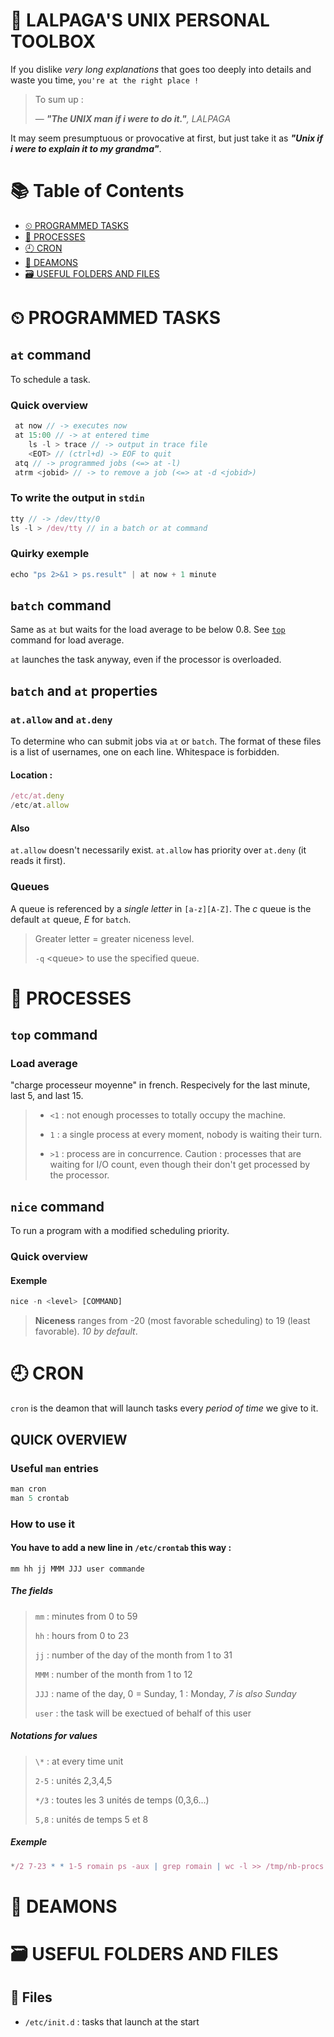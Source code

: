 # 🐧 LALPAGA'S UNIX PERSONAL TOOLBOX

If you dislike *very long explanations* that goes too deeply into details and waste you time, `you're at the right place !`

> To sum up :
>
> &mdash; _**"The UNIX man if i were to do it."**, LALPAGA_

It may seem presumptuous or provocative at first, but just take it as _**"Unix if i were to explain it to my grandma"**_.

# 📚 Table of Contents

- [⏲ PROGRAMMED TASKS](#-programmed-tasks)
- [👾 PROCESSES](#-processes)
- [🕘 CRON](#-cron)
- [👹 DEAMONS](#-deamons)
- [🗃 USEFUL FOLDERS AND FILES](#-useful-folders-and-files)

# ⏲ PROGRAMMED TASKS

## `at` command

To schedule a task.

### Quick overview

```js
 at now // -> executes now
 at 15:00 // -> at entered time
	ls -l > trace // -> output in trace file
	<EOT> // (ctrl+d) -> EOF to quit 
 atq // -> programmed jobs (<=> at -l)
 atrm <jobid> // -> to remove a job (<=> at -d <jobid>)
```

### To write the output in `stdin`

```js
tty // -> /dev/tty/0
ls -l > /dev/tty // in a batch or at command
```

### Quirky exemple

```js
echo "ps 2>&1 > ps.result" | at now + 1 minute
```

## `batch` command

Same as `at` but waits for the load average to be below 0.8. See [`top`](#top-command) command for load average.

`at` launches the task anyway, even if the processor is overloaded.

## `batch` and `at` properties

### `at.allow` and `at.deny` 

To determine who can submit jobs via `at` or `batch`.
The format of these files is a list of usernames, one on each line. Whitespace is forbidden. 

#### Location :

```js
/etc/at.deny
/etc/at.allow
```
#### Also

`at.allow` doesn't necessarily exist.
`at.allow` has priority over `at.deny` (it reads it first).

### Queues

A queue is referenced by a _single letter_ in `[a-z][A-Z]`. The _c_ queue is the default `at` queue, _E_ for `batch`.

> Greater letter = greater niceness level.
>
> `-q` \<queue\> to use the specified queue.

# 👾 PROCESSES

## `top` command 

### Load average 

"charge processeur moyenne" in french. Respecively for the last minute, last 5, and last 15. 
> - `<1` : not enough processes to totally occupy the machine.
>
> - `1` : a single process at every moment, nobody is waiting their turn.
>
> - `>1` : process are in concurrence.  Caution : processes that are waiting for I/O count, even though their don't get processed by the processor.

## `nice` command

To run a program with a modified scheduling priority.

### Quick overview

#### Exemple

```js
nice -n <level> [COMMAND]
```

> **Niceness** ranges from -20 (most favorable scheduling) to 19 (least favorable). _10 by default_.

# 🕘 CRON

`cron` is the deamon that will launch tasks every _period of time_ we give to it.

## QUICK OVERVIEW

### Useful `man` entries

```js
man cron
man 5 crontab
```

### How to use it

#### You have to add a new line in `/etc/crontab` this way : 

```
mm hh jj MMM JJJ user commande
```

##### The fields

> `mm` : minutes from 0 to 59
>
> `hh` : hours from 0 to 23
>
> `jj` : number of the day of the month from 1 to 31
>
> `MMM` : number of the month from 1 to 12
>
> `JJJ` : name of the day,  0 = Sunday, 1 : Monday, _7 is also Sunday_
>
> `user` : the task will be exectued of behalf of this user

##### Notations for values

> `\*` : at every time unit
>
> `2-5` : unités 2,3,4,5
>
> `*/3` : toutes les 3 unités de temps (0,3,6...)
>
> `5,8` : unités de temps 5 et 8

##### Exemple

```js
*/2 7-23 * * 1-5 romain ps -aux | grep romain | wc -l >> /tmp/nb-procs
```

# 👹 DEAMONS

# 🗃 USEFUL FOLDERS AND FILES

## 📁 Files
- `/etc/init.d` : tasks that launch at the start
